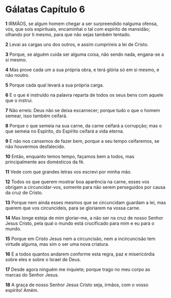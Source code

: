 # Gálatas Capítulo 6

**1** 	IRMÃOS, se algum homem chegar a ser surpreendido nalguma ofensa, vós, que sois espirituais, encaminhai o tal com espírito de mansidão; olhando por ti mesmo, para que não sejas também tentado.

**2** 	Levai as cargas uns dos outros, e assim cumprireis a lei de Cristo.

**3** 	Porque, se alguém cuida ser alguma coisa, não sendo nada, engana-se a si mesmo.

**4** 	Mas prove cada um a sua própria obra, e terá glória só em si mesmo, e não noutro.

**5** 	Porque cada qual levará a sua própria carga.

**6** 	E o que é instruído na palavra reparta de todos os seus bens com aquele que o instrui.

**7** 	Não erreis: Deus não se deixa escarnecer; porque tudo o que o homem semear, isso também ceifará.

**8** 	Porque o que semeia na sua carne, da carne ceifará a corrupção; mas o que semeia no Espírito, do Espírito ceifará a vida eterna.

**9** 	E não nos cansemos de fazer bem, porque a seu tempo ceifaremos, se não houvermos desfalecido.

**10** 	Então, enquanto temos tempo, façamos bem a todos, mas principalmente aos domésticos da fé.

**11** 	Vede com que grandes letras vos escrevi por minha mão.

**12** 	Todos os que querem mostrar boa aparência na carne, esses vos obrigam a circuncidar-vos, somente para não serem perseguidos por causa da cruz de Cristo.

**13** 	Porque nem ainda esses mesmos que se circuncidam guardam a lei, mas querem que vos circuncideis, para se gloriarem na vossa carne.

**14** 	Mas longe esteja de mim gloriar-me, a não ser na cruz de nosso Senhor Jesus Cristo, pela qual o mundo está crucificado para mim e eu para o mundo.

**15** 	Porque em Cristo Jesus nem a circuncisão, nem a incircuncisão tem virtude alguma, mas sim o ser uma nova criatura.

**16** 	E a todos quantos andarem conforme esta regra, paz e misericórdia sobre eles e sobre o Israel de Deus.

**17** 	Desde agora ninguém me inquiete; porque trago no meu corpo as marcas do Senhor Jesus.

**18** 	A graça de nosso Senhor Jesus Cristo seja, irmãos, com o vosso espírito! Amém.

